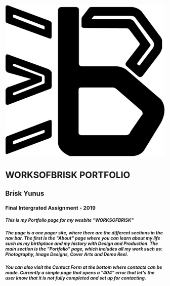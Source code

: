 ![GitHub Logo](/images/wob_logo_black.png)

# WORKSOFBRISK PORTFOLIO
## Brisk Yunus
### Final Intergrated Assignment - 2019

##### This is my Portfolio page for my wesbite "WORKSOFBRISK"

##### The page is a one pager site, where there are the different sections in the nav bar. The first is the "About" page where you can learn about my life such as my birthplace and my history with Design and Production. The main section is the "Portfolio" page, which includes all my work such as: Photography, Image Designs, Cover Arts and Demo Reel.

##### You can also visit the Contact Form at the bottom where contacts can be made. Currently a simple page that opens a "404" error that let's the user know that it is not fully completed and set up for contacting.
